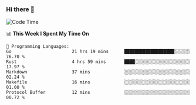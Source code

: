### Hi there 👋

<!--
**CrazyCollin/crazycollin** is a ✨ _special_ ✨ repository because its `README.md` (this file) appears on your GitHub profile.

Here are some ideas to get you started:

- 🔭 I’m currently working on ...
- 🌱 I’m currently learning ...
- 👯 I’m looking to collaborate on ...
- 🤔 I’m looking for help with ...
- 💬 Ask me about ...
- 📫 How to reach me: ...
- 😄 Pronouns: ...
- ⚡ Fun fact: ...
-->

<!--START_SECTION:waka-->
![Code Time](http://img.shields.io/badge/Code%20Time-254%20hrs%2017%20mins-blue)

📊 **This Week I Spent My Time On** 

```text
💬 Programming Languages: 
Go                       21 hrs 19 mins      ███████████████████░░░░░░   76.70 % 
Rust                     4 hrs 59 mins       ████░░░░░░░░░░░░░░░░░░░░░   17.97 % 
Markdown                 37 mins             ░░░░░░░░░░░░░░░░░░░░░░░░░   02.24 % 
Makefile                 16 mins             ░░░░░░░░░░░░░░░░░░░░░░░░░   01.00 % 
Protocol Buffer          12 mins             ░░░░░░░░░░░░░░░░░░░░░░░░░   00.72 % 

```


<!--END_SECTION:waka-->

